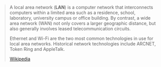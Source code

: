 > A local area network (**LAN**) is a computer network that interconnects computers within a limited area such as a residence, school, laboratory, university campus or office building. By contrast, a wide area network (WAN) not only covers a larger geographic distance, but also generally involves leased telecommunication circuits.
>
> Ethernet and Wi-Fi are the two most common technologies in use for local area networks. Historical network technologies include ARCNET, Token Ring and AppleTalk.
>
> [Wikipedia](https://en.wikipedia.org/wiki/Local%20area%20network)